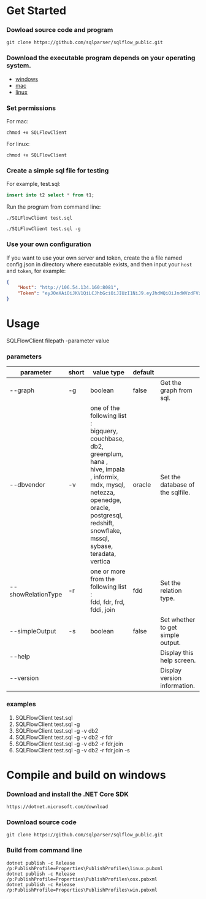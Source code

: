 # Get Started
### Dowload source code and program
```
git clone https://github.com/sqlparser/sqlflow_public.git
```
### Download the executable program depends on your operating system.

- [windows](https://api.gudusoft.com/download/api/client/csharp/SQLFlowClient/dist/win/SQLFlowClient.exe)
- [mac](https://api.gudusoft.com/download/api/client/csharp/SQLFlowClient/dist/osx/SQLFlowClient)
- [linux](https://api.gudusoft.com/download/api/client/csharp/SQLFlowClient/dist/linux/SQLFlowClient)

### Set permissions


For mac:
```
chmod +x SQLFlowClient
```

For linux:
```
chmod +x SQLFlowClient
```

### Create a simple sql file for testing
For example, test.sql:
```sql
insert into t2 select * from t1;
```

Run the program from command line:
```
./SQLFlowClient test.sql
```
```
./SQLFlowClient test.sql -g
```

### Use your  own configuration 

If you want to use your own server and token, create the a file named config.json in directory where executable exists, and then input your `host` and `token`, for example:

```json
{
	"Host": "http://106.54.134.160:8081",
	"Token": "eyJ0eXAiOiJKV1QiLCJhbGciOiJIUzI1NiJ9.eyJhdWQiOiJndWVzdFVzZXIiLCJleHAiOjE1ODEyMDY0MDAsImlhdCI6MTU3MzQzMDQwMH0.-lvxaPlXmHbtgSFgW7ycu8KUczRiFZy5A1aNRGY-tKM"
}
```

# Usage

SQLFlowClient filepath -parameter value

### parameters

| parameter          | short | value type                                                   | default |                                   |
| ------------------ | ----- | ------------------------------------------------------------ | ------- | --------------------------------- |
| --graph            | -g    | boolean                                                      | false   | Get the graph from sql.           |
| --dbvendor         | -v    | one of the following list :<br /> bigquery, couchbase, db2, greenplum, hana ,<br /> hive, impala , informix, mdx, mysql, netezza,<br /> openedge, oracle, postgresql, redshift,<br /> snowflake, mssql, sybase, teradata, vertica | oracle  | Set the database of the sqlfile.  |
| --showRelationType | -r    | one or more from the following list :<br /> fdd, fdr, frd, fddi, join | fdd     | Set the relation type.            |
| --simpleOutput     | -s    | boolean                                                      | false   | Set whether to get simple output. |
| --help             |       |                                                              |         | Display this help screen.         |
| --version          |       |                                                              |         | Display version information.      |

### examples
1. SQLFlowClient test.sql
2. SQLFlowClient test.sql -g
3. SQLFlowClient test.sql -g -v db2
4. SQLFlowClient test.sql -g -v db2 -r fdr
5. SQLFlowClient test.sql -g -v db2 -r fdr,join
6. SQLFlowClient test.sql -g -v db2 -r fdr,join -s

# Compile and build on windows

### Download and install the .NET Core SDK

```
https://dotnet.microsoft.com/download
```

### Download source code
```
git clone https://github.com/sqlparser/sqlflow_public.git
```

### Build from command line

```
dotnet publish -c Release /p:PublishProfile=Properties\PublishProfiles\linux.pubxml
dotnet publish -c Release /p:PublishProfile=Properties\PublishProfiles\osx.pubxml
dotnet publish -c Release /p:PublishProfile=Properties\PublishProfiles\win.pubxml
```



